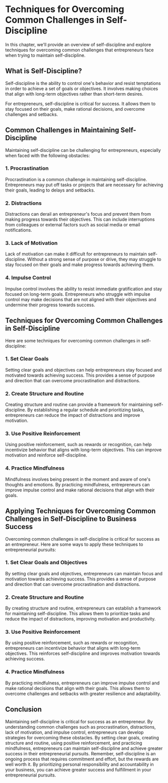 # Techniques for Overcoming Common Challenges in Self-Discipline

In this chapter, we'll provide an overview of self-discipline and explore techniques for overcoming common challenges that entrepreneurs face when trying to maintain self-discipline.

What is Self-Discipline?
------------------------

Self-discipline is the ability to control one's behavior and resist temptations in order to achieve a set of goals or objectives. It involves making choices that align with long-term objectives rather than short-term desires.

For entrepreneurs, self-discipline is critical for success. It allows them to stay focused on their goals, make rational decisions, and overcome challenges and setbacks.

Common Challenges in Maintaining Self-Discipline
------------------------------------------------

Maintaining self-discipline can be challenging for entrepreneurs, especially when faced with the following obstacles:

### 1. Procrastination

Procrastination is a common challenge in maintaining self-discipline. Entrepreneurs may put off tasks or projects that are necessary for achieving their goals, leading to delays and setbacks.

### 2. Distractions

Distractions can derail an entrepreneur's focus and prevent them from making progress towards their objectives. This can include interruptions from colleagues or external factors such as social media or email notifications.

### 3. Lack of Motivation

Lack of motivation can make it difficult for entrepreneurs to maintain self-discipline. Without a strong sense of purpose or drive, they may struggle to stay focused on their goals and make progress towards achieving them.

### 4. Impulse Control

Impulse control involves the ability to resist immediate gratification and stay focused on long-term goals. Entrepreneurs who struggle with impulse control may make decisions that are not aligned with their objectives and undermine their progress towards success.

Techniques for Overcoming Common Challenges in Self-Discipline
--------------------------------------------------------------

Here are some techniques for overcoming common challenges in self-discipline:

### 1. Set Clear Goals

Setting clear goals and objectives can help entrepreneurs stay focused and motivated towards achieving success. This provides a sense of purpose and direction that can overcome procrastination and distractions.

### 2. Create Structure and Routine

Creating structure and routine can provide a framework for maintaining self-discipline. By establishing a regular schedule and prioritizing tasks, entrepreneurs can reduce the impact of distractions and improve motivation.

### 3. Use Positive Reinforcement

Using positive reinforcement, such as rewards or recognition, can help incentivize behavior that aligns with long-term objectives. This can improve motivation and reinforce self-discipline.

### 4. Practice Mindfulness

Mindfulness involves being present in the moment and aware of one's thoughts and emotions. By practicing mindfulness, entrepreneurs can improve impulse control and make rational decisions that align with their goals.

Applying Techniques for Overcoming Common Challenges in Self-Discipline to Business Success
-------------------------------------------------------------------------------------------

Overcoming common challenges in self-discipline is critical for success as an entrepreneur. Here are some ways to apply these techniques to entrepreneurial pursuits:

### 1. Set Clear Goals and Objectives

By setting clear goals and objectives, entrepreneurs can maintain focus and motivation towards achieving success. This provides a sense of purpose and direction that can overcome procrastination and distractions.

### 2. Create Structure and Routine

By creating structure and routine, entrepreneurs can establish a framework for maintaining self-discipline. This allows them to prioritize tasks and reduce the impact of distractions, improving motivation and productivity.

### 3. Use Positive Reinforcement

By using positive reinforcement, such as rewards or recognition, entrepreneurs can incentivize behavior that aligns with long-term objectives. This reinforces self-discipline and improves motivation towards achieving success.

### 4. Practice Mindfulness

By practicing mindfulness, entrepreneurs can improve impulse control and make rational decisions that align with their goals. This allows them to overcome challenges and setbacks with greater resilience and adaptability.

Conclusion
----------

Maintaining self-discipline is critical for success as an entrepreneur. By understanding common challenges such as procrastination, distractions, lack of motivation, and impulse control, entrepreneurs can develop strategies for overcoming these obstacles. By setting clear goals, creating structure and routine, using positive reinforcement, and practicing mindfulness, entrepreneurs can maintain self-discipline and achieve greater success in their entrepreneurial pursuits. Remember, self-discipline is an ongoing process that requires commitment and effort, but the rewards are well worth it. By prioritizing personal responsibility and accountability in your business, you can achieve greater success and fulfillment in your entrepreneurial pursuits.
